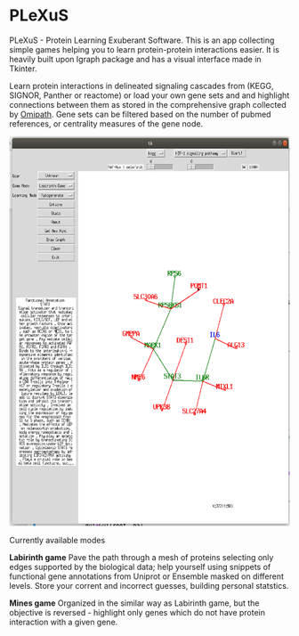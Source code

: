 # PLeXuS
PLeXuS - Protein Learning Exuberant Software. This is an app collecting simple games helping you to learn protein-protein interactions easier. It is heavily built upon Igraph package and has a visual interface made in Tkinter. 

Learn protein interactions in delineated signaling cascades from (KEGG, SIGNOR, Panther or reactome) or load your own gene sets and and highlight connections between them as stored in the comprehensive graph collected by <a href="https://github.com/saezlab/pypath"> Omipath</a>. Gene sets can be filtered based on the number of pubmed references, or centrality measures of the gene node.

<img src="https://github.com/culpritgene/PLeXuS/blob/master/Resources/PLEXUS_Sreenshot.png" width="620" height="700" />

Currently available modes

<b>Labirinth game</b>
Pave the path through a mesh of proteins selecting only edges supported by the biological data; help yourself using snippets of functional gene annotations from Uniprot or Ensemble masked on different levels. Store your corrent and incorrect guesses, building personal statstics. 

<b>Mines game</b>
Organized in the similar way as Labirinth game, but the objective is reversed - highlight only genes which do not have protein interaction with a given gene. 
